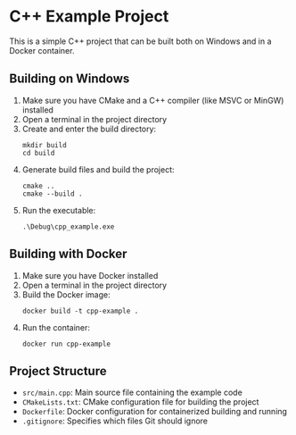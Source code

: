 # C++ Example Project

This is a simple C++ project that can be built both on Windows and in a Docker container.

## Building on Windows

1. Make sure you have CMake and a C++ compiler (like MSVC or MinGW) installed
2. Open a terminal in the project directory
3. Create and enter the build directory:
   ```
   mkdir build
   cd build
   ```
4. Generate build files and build the project:
   ```
   cmake ..
   cmake --build .
   ```
5. Run the executable:
   ```
   .\Debug\cpp_example.exe
   ```

## Building with Docker

1. Make sure you have Docker installed
2. Open a terminal in the project directory
3. Build the Docker image:
   ```
   docker build -t cpp-example .
   ```
4. Run the container:
   ```
   docker run cpp-example
   ```

## Project Structure

- `src/main.cpp`: Main source file containing the example code
- `CMakeLists.txt`: CMake configuration file for building the project
- `Dockerfile`: Docker configuration for containerized building and running
- `.gitignore`: Specifies which files Git should ignore
